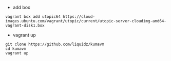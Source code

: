  * add box
```
vagrant box add utopic64 https://cloud-images.ubuntu.com/vagrant/utopic/current/utopic-server-cloudimg-amd64-vagrant-disk1.box
```
 * vagrant up
```
git clone https://github.com/liquidz/kumavm
cd kumavm
vagrant up
```
